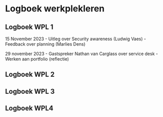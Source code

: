 # Logboek werkplekleren

## Logboek WPL 1


15 November 2023
    - Uitleg over Security awareness (Ludwig Vaes)
    - Feedback over planning (Marlies Dens)

29 november 2023
    - Gastspreker Nathan van Carglass over service desk
    - Werken aan portfolio (reflectie)

## Logboek WPL 2

## Logboek WPL 3

## Logboek WPL4